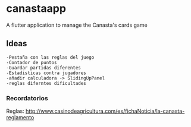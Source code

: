 # canastaapp

A flutter application to manage the Canasta&#x27;s cards game

## Ideas

    -Pestaña con las reglas del juego
    -Contador de puntos
    -Guardar partidas diferentes
    -Estadisticas contra jugadores
    -añadir calculadora -> SlidingUpPanel
    -reglas diferntes dificultades

### Recordatorios



Reglas: http://www.casinodeagricultura.com/es/fichaNoticia/la-canasta-reglamento